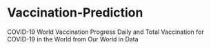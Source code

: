 # Vaccination-Prediction
COVID-19 World Vaccination Progress
Daily and Total Vaccination for COVID-19 in the World from Our World in Data
